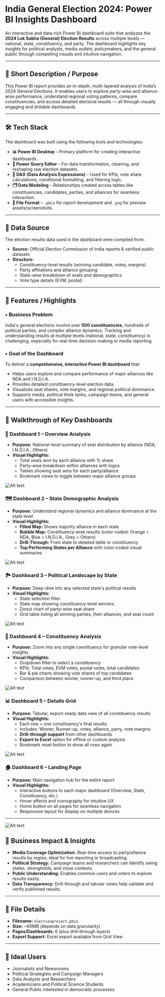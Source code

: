 # India General Election 2024: Power BI Insights Dashboard

An interactive and data-rich Power BI dashboard suite that analyzes the **2024 Lok Sabha (General) Election Results** across multiple levels — national, state, constituency, and party. The dashboard highlights key insights for political analysts, media outlets, policymakers, and the general public through compelling visuals and intuitive navigation.

---

## 📌 Short Description / Purpose

This Power BI report provides an in-depth, multi-layered analysis of India’s 2024 General Elections. It enables users to explore party-wise and alliance-wise performance, understand regional voting patterns, compare constituencies, and access detailed electoral results — all through visually engaging and drillable dashboards.

---

## 🛠️ Tech Stack

The dashboard was built using the following tools and technologies:

- **📊 Power BI Desktop** – Primary platform for creating interactive dashboards.
- **📂 Power Query Editor** – For data transformation, cleaning, and reshaping raw election datasets.
- **🧠 DAX (Data Analysis Expressions)** – Used for KPIs, vote share calculations, conditional formatting, and filtering logic.
- **🗂️ Data Modeling** – Relationships created across tables like constituencies, candidates, parties, and alliances for seamless interaction.
- **📁 File Format** – `.pbix` for report development and `.png` for preview assets/screenshots.

---

## 📡 Data Source

The election results data used in the dashboard were compiled from:

- **Source:** Official Election Commission of India reports & verified public datasets  
- **Structure:**  
  - Constituency-level results (winning candidate, votes, margins)  
  - Party affiliations and alliance grouping  
  - State-wise breakdown of seats and demographics  
  - Vote type details (EVM, postal)

---

## 🌟 Features / Highlights

### • Business Problem

India's general elections involve over **500 constituencies**, hundreds of political parties, and complex alliance dynamics. Tracking and understanding results at multiple levels (national, state, constituency) is challenging, especially for real-time decision-making or media reporting.

### • Goal of the Dashboard

To deliver a **comprehensive, interactive Power BI dashboard** that:
- Helps users explore and compare performance of major alliances like NDA and I.N.D.I.A.
- Provides detailed constituency-level election data.
- Visualizes seat shares, vote margins, and regional political dominance.
- Supports media, political think tanks, campaign teams, and general users with accessible insights.

---

## 🧭 Walkthrough of Key Dashboards

### 🧮 Dashboard 1 – Overview Analysis

- **Purpose:** National-level summary of seat distribution by alliance (NDA, I.N.D.I.A., Others)
- **Visual Highlights:**
  - Total seats won by each alliance with % share
  - Party-wise breakdown within alliances with logos
  - Tables showing seat wins for each party/alliance
  - Bookmark views to toggle between major alliance groups


![Alt text](https://i.ibb.co/Myb4q49j/Screenshot-2025-08-05-175713.png)

### 🗺️ Dashboard 2 – State Demographic Analysis

- **Purpose:** Understand regional dynamics and alliance dominance at the state level
- **Visual Highlights:**
  - **Filled Map:** Shows majority alliance in each state
  - **Bubble Map:** Constituency-wise results (color-coded: Orange = NDA, Blue = I.N.D.I.A., Grey = Others)
  - **Drill-Through:** From state to detailed table or constituency
  - **Top Performing States per Alliance** with color-coded visual summaries


![Alt text](https://i.ibb.co/Q7D1gPpg/Screenshot-2025-08-05-175953.png)


### 🏞️ Dashboard 3 – Political Landscape by State

- **Purpose:** Deep-dive into any selected state's political results
- **Visual Highlights:**
  - State selection filter
  - State map showing constituency-level winners
  - Donut chart of party-wise seat share
  - Grid table listing all winning parties, their alliances, and seat count


![Alt text](https://i.ibb.co/xq2VqrYB/Screenshot-2025-08-05-180208.png)

### 📍 Dashboard 4 – Constituency Analysis

- **Purpose:** Zoom into any single constituency for granular vote-level insights
- **Visual Highlights:**
  - Dropdown filter to select a constituency
  - KPIs: Total votes, EVM votes, postal votes, total candidates
  - Bar & pie charts showing vote shares of top candidates
  - Comparison between winner, runner-up, and third place

![Alt text](https://i.ibb.co/XrGCBM32/Screenshot-2025-08-05-180315.png)

### 📊 Dashboard 5 – Details Grid

- **Purpose:** Tabular, export-ready data view of all constituency results
- **Visual Highlights:**
  - Each row = one constituency's final results
  - Includes: Winner, Runner-up, votes, alliance, party, vote margins
  - **Drill-through support** from other dashboards
  - **Export to Excel** option for offline or custom analysis
  - Bookmark reset button to show all rows again

![Alt text](https://i.ibb.co/Z6V9DvM3/Screenshot-2025-08-05-180444.png)

### 🏠 Dashboard 6 – Landing Page

- **Purpose:** Main navigation hub for the entire report
- **Visual Highlights:**
  - Interactive buttons to each major dashboard (Overview, State, Constituency, etc.)
  - Hover effects and iconography for intuitive UX
  - Home button on all pages for seamless navigation
  - Responsive layout for display on multiple devices

---



![Alt text](https://i.ibb.co/b53X464b/Screenshot-2025-08-05-175553.png)




## 🎯 Business Impact & Insights

- **Media Coverage Optimization:** Real-time access to party/alliance results by region, ideal for live reporting or broadcasting.
- **Political Strategy:** Campaign teams and researchers can identify swing states, strongholds, and close contests.
- **Public Understanding:** Enables common users and voters to explore results easily.
- **Data Transparency:** Drill-through and tabular views help validate and verify published results.

---

## 📁 File Details

- **Filename:** `electionproject.pbix`
- **Size:** ~60MB (depends on data granularity)
- **Pages/Dashboards:** 6 (plus drill-through layers)
- **Export Support:** Excel export available from Grid View

---

## 🙌 Ideal Users

- Journalists and Newsrooms  
- Political Strategists and Campaign Managers  
- Data Analysts and Researchers  
- Academicians and Political Science Students  
- General Public interested in democratic processes




